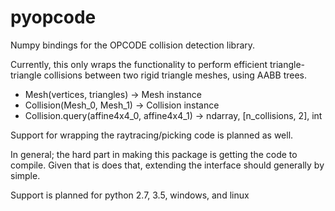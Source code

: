 # pyopcode
Numpy bindings for the OPCODE collision detection library.

Currently, this only wraps the functionality to perform efficient triangle-triangle collisions between two rigid triangle meshes, using AABB trees.

 * Mesh(vertices, triangles) -> Mesh instance
 * Collision(Mesh_0, Mesh_1) -> Collision instance
 * Collision.query(affine4x4_0, affine4x4_1) -> ndarray, [n_collisions, 2], int

 Support for wrapping the raytracing/picking code is planned as well.

 In general; the hard part in making this package is getting the code to compile. Given that is does that, extending the interface should generally by simple.

 Support is planned for python 2.7, 3.5, windows, and linux